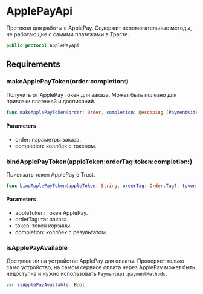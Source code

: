# ApplePayApi

Протокол для работы с ApplePay. Содержит вспомогательные методы, не работающие с самими платежами в Трасте.

``` swift
public protocol ApplePayApi 
```

## Requirements

### makeApplePayToken(order:​completion:​)

Получить от ApplePay токен для заказа. Может быть полезно для привязки платежей и досписаний.

``` swift
func makeApplePayToken(order: Order, completion: @escaping (PaymentKitResult<String>) -> Void)
```

#### Parameters

  - order: параметры заказа.
  - completion: коллбек с токеном.

### bindApplePayToken(appleToken:​orderTag:​token:​completion:​)

Привязать токен ApplePay в Trust.

``` swift
func bindApplePayToken(appleToken: String, orderTag: Order.Tag?, token: Payment.Token?, completion: @escaping (PaymentKitResult<BoundApplePayToken>) -> Void)
```

#### Parameters

  - appleToken: токен ApplePay.
  - orderTag: тэг заказа.
  - token: токен корзины.
  - completion: коллбек с результатом.

### isApplePayAvailable

Доступен ли на устройстве ApplePay для оплаты. Проверяет только само устройство, на самом сервисе оплата через ApplePay может быть недоступна и нужно использовать `PaymentApi.paymentMethods`.

``` swift
var isApplePayAvailable: Bool 
```
